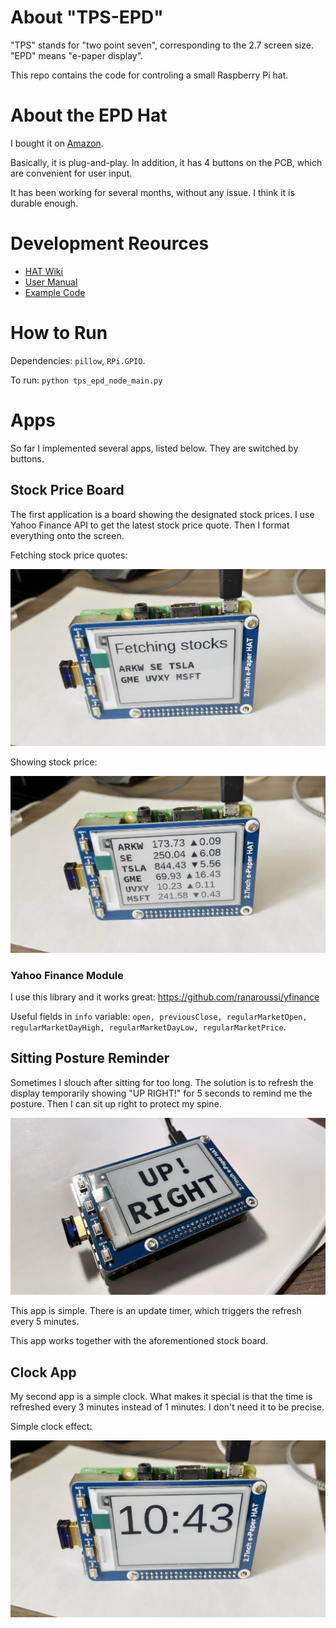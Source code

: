 # About "TPS-EPD"

"TPS" stands for "two point seven", corresponding to the 2.7 screen size. "EPD" means "e-paper display".

This repo contains the code for controling a small Raspberry Pi hat.

# About the EPD Hat

I bought it on [Amazon](https://www.amazon.com/gp/product/B075FQKSZ9/ref=ppx_yo_dt_b_asin_title_o02_s00?ie=UTF8&psc=1).

Basically, it is plug-and-play. In addition, it has 4 buttons on the PCB, which are convenient for user input.

It has been working for several months, without any issue. I think it is durable enough.

# Development Reources

- [HAT Wiki](https://www.waveshare.com/wiki/2.7inch_e-Paper_HAT_(B))
- [User Manual](https://www.waveshare.com/w/upload/3/32/2.7inch-e-paper-hat-b-user-manual-en.pdf)
- [Example Code](https://github.com/waveshare/e-Paper/blob/master/RaspberryPi_JetsonNano/python/examples/epd_2in7b_V2_test.py)

# How to Run

Dependencies: `pillow`, `RPi.GPIO`.

To run: `python tps_epd_node_main.py`

# Apps

So far I implemented several apps, listed below. They are switched by buttons.

## Stock Price Board

The first application is a board showing the designated stock prices. I use Yahoo Finance API to get the latest stock price quote. Then I format everything onto the screen.

Fetching stock price quotes:

![img1](./assets/stock-app-1.jpg)

Showing stock price:

![img2](./assets/stock-app-2.jpg)

### Yahoo Finance Module

I use this library and it works great: https://github.com/ranaroussi/yfinance

Useful fields in `info` variable: `open, previousClose, regularMarketOpen, regularMarketDayHigh, regularMarketDayLow, regularMarketPrice`.

## Sitting Posture Reminder

Sometimes I slouch after sitting for too long. The solution is to refresh the display temporarily showing "UP RIGHT!" for 5 seconds to remind me the posture. Then I can sit up right to protect my spine.

![img4](./assets/posture-app.jpg)

This app is simple. There is an update timer, which triggers the refresh every 5 minutes.

This app works together with the aforementioned stock board.

## Clock App

My second app is a simple clock. What makes it special is that the time is refreshed every 3 minutes instead of 1 minutes. I don't need it to be precise.

Simple clock effect:

![img3](./assets/clock-app.jpg)
